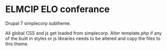 # ELMCIP ELO conferance
Drupal 7 simplecorp subtheme.

All global CSS and js get loaded from simplecorp. Alter template.php if any of the built in styles or js libraries needs to be altered and copy the files to this theme.
